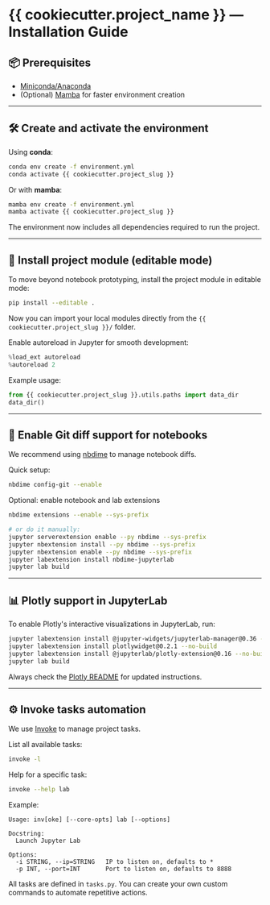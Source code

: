 # {{ cookiecutter.project_name }} — Installation Guide

## 📦 Prerequisites

- [Miniconda/Anaconda](https://docs.conda.io/projects/conda/en/latest/user-guide/install/download.html)
- (Optional) [Mamba](https://mamba.readthedocs.io/en/latest/) for faster environment creation

---

## 🛠️ Create and activate the environment

Using **conda**:
```bash
conda env create -f environment.yml
conda activate {{ cookiecutter.project_slug }}
```

Or with **mamba**:
```bash
mamba env create -f environment.yml
mamba activate {{ cookiecutter.project_slug }}
```

The environment now includes all dependencies required to run the project.

---

## 🧱 Install project module (editable mode)

To move beyond notebook prototyping, install the project module in editable mode:

```bash
pip install --editable .
```

Now you can import your local modules directly from the `{{ cookiecutter.project_slug }}/` folder.

Enable autoreload in Jupyter for smooth development:
```python
%load_ext autoreload
%autoreload 2
```

Example usage:
```python
from {{ cookiecutter.project_slug }}.utils.paths import data_dir
data_dir()
```

---

## 🧪 Enable Git diff support for notebooks

We recommend using [nbdime](https://nbdime.readthedocs.io/en/stable/index.html) to manage notebook diffs.

Quick setup:
```bash
nbdime config-git --enable
```

Optional: enable notebook and lab extensions
```bash
nbdime extensions --enable --sys-prefix

# or do it manually:
jupyter serverextension enable --py nbdime --sys-prefix
jupyter nbextension install --py nbdime --sys-prefix
jupyter nbextension enable --py nbdime --sys-prefix
jupyter labextension install nbdime-jupyterlab
jupyter lab build
```

---

## 📊 Plotly support in JupyterLab

To enable Plotly's interactive visualizations in JupyterLab, run:

```bash
jupyter labextension install @jupyter-widgets/jupyterlab-manager@0.36 --no-build
jupyter labextension install plotlywidget@0.2.1 --no-build
jupyter labextension install @jupyterlab/plotly-extension@0.16 --no-build
jupyter lab build
```

Always check the [Plotly README](https://github.com/plotly/plotly.py#jupyterlab-support) for updated instructions.

---

## ⚙️ Invoke tasks automation

We use [Invoke](http://www.pyinvoke.org/) to manage project tasks.

List all available tasks:
```bash
invoke -l
```

Help for a specific task:
```bash
invoke --help lab
```

Example:
```
Usage: inv[oke] [--core-opts] lab [--options]

Docstring:
  Launch Jupyter Lab

Options:
  -i STRING, --ip=STRING   IP to listen on, defaults to *
  -p INT, --port=INT       Port to listen on, defaults to 8888
```

All tasks are defined in `tasks.py`. You can create your own custom commands to automate repetitive actions.
